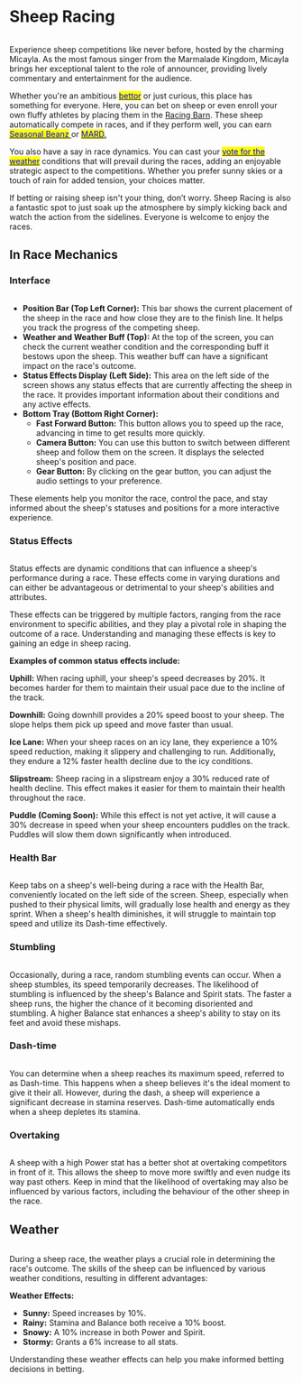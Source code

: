 # Sheep Racing

<figure><img src="../../.gitbook/assets/banner_mobile_playStore_2 (2) (1).png" alt=""><figcaption></figcaption></figure>

Experience sheep competitions like never before, hosted by the charming Micayla. As the most famous singer from the Marmalade Kingdom, Micayla brings her exceptional talent to the role of announcer, providing lively commentary and entertainment for the audience.



Whether you're an ambitious [<mark style="color:blue;">bettor</mark>](betting-on-sheep-races.md) or just curious, this place has something for everyone. Here, you can bet on sheep or even enroll your own fluffy athletes by placing them in the [Racing Barn](../racing-barn.md). These sheep automatically compete in races, and if they perform well, you can earn [<mark style="color:blue;">Seasonal Beanz</mark> ](../currency.md)or [<mark style="color:blue;">MARD</mark>.](../currency.md)



You also have a say in race dynamics. You can cast your [<mark style="color:blue;">vote for the weather</mark>](https://app.gitbook.com/o/tXSKWduEctYxhdLiAwNA/s/yQKSV2lZmE3mGWQ30WzA/\~/changes/841/web-3.0/sheepfarm-dao) conditions that will prevail during the races, adding an enjoyable strategic aspect to the competitions. Whether you prefer sunny skies or a touch of rain for added tension, your choices matter.



If betting or raising sheep isn't your thing, don’t worry. Sheep Racing is also a fantastic spot to just soak up the atmosphere by simply kicking back and watch the action from the sidelines. Everyone is welcome to enjoy the races.

##

## In Race Mechanics

### Interface

<figure><img src="../../.gitbook/assets/2024-01-26 15 35 12.png" alt=""><figcaption></figcaption></figure>

* **Position Bar (Top Left Corner):** This bar shows the current placement of the sheep in the race and how close they are to the finish line. It helps you track the progress of the competing sheep.
* **Weather and Weather Buff (Top):** At the top of the screen, you can check the current weather condition and the corresponding buff it bestows upon the sheep. This weather buff can have a significant impact on the race's outcome.
* **Status Effects Display (Left Side):** This area on the left side of the screen shows any status effects that are currently affecting the sheep in the race. It provides important information about their conditions and any active effects.
* **Bottom Tray (Bottom Right Corner):**
  * **Fast Forward Button:** This button allows you to speed up the race, advancing in time to get results more quickly.
  * **Camera Button:** You can use this button to switch between different sheep and follow them on the screen. It displays the selected sheep's position and pace.
  * **Gear Button:** By clicking on the gear button, you can adjust the audio settings to your preference.

These elements help you monitor the race, control the pace, and stay informed about the sheep's statuses and positions for a more interactive experience.



### Status Effects

<figure><img src="../../.gitbook/assets/status effects.png" alt=""><figcaption></figcaption></figure>

Status effects are dynamic conditions that can influence a sheep's performance during a race. These effects come in varying durations and can either be advantageous or detrimental to your sheep's abilities and attributes.



These effects can be triggered by multiple factors, ranging from the race environment to specific abilities, and they play a pivotal role in shaping the outcome of a race. Understanding and managing these effects is key to gaining an edge in sheep racing.



**Examples of common status effects include:**

**Uphill:** When racing uphill, your sheep's speed decreases by 20%. It becomes harder for them to maintain their usual pace due to the incline of the track.

**Downhill:** Going downhill provides a 20% speed boost to your sheep. The slope helps them pick up speed and move faster than usual.

**Ice Lane:** When your sheep races on an icy lane, they experience a 10% speed reduction, making it slippery and challenging to run. Additionally, they endure a 12% faster health decline due to the icy conditions.

**Slipstream:** Sheep racing in a slipstream enjoy a 30% reduced rate of health decline. This effect makes it easier for them to maintain their health throughout the race.

**Puddle (Coming Soon):** While this effect is not yet active, it will cause a 30% decrease in speed when your sheep encounters puddles on the track. Puddles will slow them down significantly when introduced.



### Health Bar

<figure><img src="../../.gitbook/assets/health_gauge (1).png" alt=""><figcaption></figcaption></figure>

Keep tabs on a sheep's well-being during a race with the Health Bar, conveniently located on the left side of the screen. Sheep, especially when pushed to their physical limits, will gradually lose health and energy as they sprint. When a sheep's health diminishes, it will struggle to maintain top speed and utilize its Dash-time effectively.



### Stumbling

<figure><img src="../../.gitbook/assets/Stumbling-removebg-preview (1).png" alt=""><figcaption></figcaption></figure>

Occasionally, during a race, random stumbling events can occur. When a sheep stumbles, its speed temporarily decreases. The likelihood of stumbling is influenced by the sheep's Balance and Spirit stats. The faster a sheep runs, the higher the chance of it becoming disoriented and stumbling. A higher Balance stat enhances a sheep's ability to stay on its feet and avoid these mishaps.



### Dash-time

<figure><img src="../../.gitbook/assets/dash_time (1).png" alt=""><figcaption></figcaption></figure>

You can determine when a sheep reaches its maximum speed, referred to as Dash-time. This happens when a sheep believes it's the ideal moment to give it their all. However, during the dash, a sheep will experience a significant decrease in stamina reserves. Dash-time automatically ends when a sheep depletes its stamina.



### Overtaking

<figure><img src="../../.gitbook/assets/overtaking (1).png" alt=""><figcaption></figcaption></figure>

A sheep with a high Power stat has a better shot at overtaking competitors in front of it. This allows the sheep to move more swiftly and even nudge its way past others. Keep in mind that the likelihood of overtaking may also be influenced by various factors, including the behaviour of the other sheep in the race.



## Weather

<figure><img src="../../.gitbook/assets/weather.png" alt=""><figcaption></figcaption></figure>

During a sheep race, the weather plays a crucial role in determining the race's outcome. The skills of the sheep can be influenced by various weather conditions, resulting in different advantages:

**Weather Effects:**

* **Sunny:** Speed increases by 10%.
* **Rainy:** Stamina and Balance both receive a 10% boost.
* **Snowy:** A 10% increase in both Power and Spirit.
* **Stormy:** Grants a 6% increase to all stats.

Understanding these weather effects can help you make informed betting decisions in betting.

